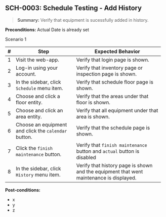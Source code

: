 ## **SCH-0003:** Schedule Testing - Add History  

> **Summary:** Verify that equipment is sucessfully added in history.  <br>

**Preconditions:** Actual Date is already set

Scenario 1 

 | \# | Step | Expected Behavior | 
 |----|------|-------------------| 
 |  1 |  Visit the web-app.    | Verify that login page is shown.  | 
 |  2 |  Log-in using your account.   | Verify that inventory page or inspection page is shown.   |
 |  3 |  In the sidebar, click `Schedule` menu item.   | Verify that schedule floor page is shown.   |
 |  4 |  Choose and click a floor entity.   | Verify that the areas under that floor is shown.   |  
 |  5 |  Choose and click an area entity.   | Verify that all equipment under that area is shown.   |  
 |  6 |  Choose an equipment and click the `calendar` button.   | Verify that the schedule page is shown.   |
 |  7 |  Click the `finish maintenance` button.    | Verify that  `finish maintenance` button and `actual` button is disabled |  
 |  8 |  In the sidebar, click `History` menu item. | Verify that history page is shown and the equipment that went maintenance is displayed.   | 

**Post-conditions:**  

 - x  
 - y  
 - z  

